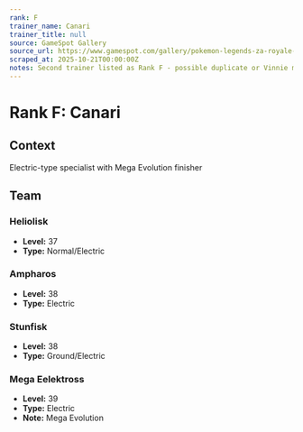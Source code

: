 ```yaml
---
rank: F
trainer_name: Canari
trainer_title: null
source: GameSpot Gallery
source_url: https://www.gamespot.com/gallery/pokemon-legends-za-royale-trainers/2900-7141/
scraped_at: 2025-10-21T00:00:00Z
notes: Second trainer listed as Rank F - possible duplicate or Vinnie may have different rank
---
```


# Rank F: Canari

## Context
Electric-type specialist with Mega Evolution finisher

## Team

### Heliolisk
- **Level:** 37
- **Type:** Normal/Electric

### Ampharos
- **Level:** 38
- **Type:** Electric

### Stunfisk
- **Level:** 38
- **Type:** Ground/Electric

### Mega Eelektross
- **Level:** 39
- **Type:** Electric
- **Note:** Mega Evolution
